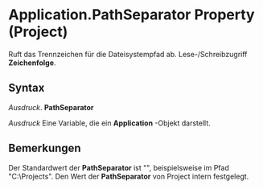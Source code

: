 
# Application.PathSeparator Property (Project)

Ruft das Trennzeichen für die Dateisystempfad ab. Lese-/Schreibzugriff  **Zeichenfolge**.


## Syntax

 _Ausdruck_. **PathSeparator**

 _Ausdruck_ Eine Variable, die ein **Application** -Objekt darstellt.


## Bemerkungen

Der Standardwert der  **PathSeparator** ist "\", beispielsweise im Pfad "C:\Projects". Den Wert der **PathSeparator** von Project intern festgelegt.

